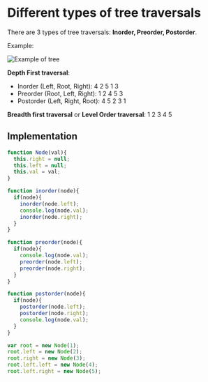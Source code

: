 # Different types of tree traversals

There are 3 types of tree traversals: **Inorder, Preorder, Postorder**.

Example:

![Example of tree](https://www.geeksforgeeks.org/wp-content/uploads/2009/06/tree12.gif)

**Depth First traversal**:
* Inorder (Left, Root, Right): 4 2 5 1 3
* Preorder (Root, Left, Right): 1 2 4 5 3
* Postorder (Left, Right, Root): 4 5 2 3 1

**Breadth first traversal** or **Level Order traversal**: 1 2 3 4 5

## Implementation

```javascript
function Node(val){
  this.right = null;
  this.left = null;
  this.val = val;
}

function inorder(node){
  if(node){
    inorder(node.left);
    console.log(node.val);
    inorder(node.right);
  }
}

function preorder(node){
  if(node){
    console.log(node.val);
    preorder(node.left);
    preorder(node.right);
  }
}

function postorder(node){
  if(node){
    postorder(node.left);
    postorder(node.right);
    console.log(node.val);
  }
}

var root = new Node(1);
root.left = new Node(2);
root.right = new Node(3);
root.left.left = new Node(4);
root.left.right = new Node(5);
```
